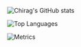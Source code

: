 ![Chirag's GitHub stats](https://github-readme-stats.vercel.app/api?username=chiragsrinivas72&show_icons=true&count_private=true&include_all_commits=true&theme=tokyonight)

![Top Languages](https://github-readme-stats.vercel.app/api/top-langs/?username=chiragsrinivas72&layout=compact&langs_count=8&theme=tokyonight)

![Metrics](https://github.com/ChiragChrg/chiragsrinivas72/blob/main/github-metrics.svg)

